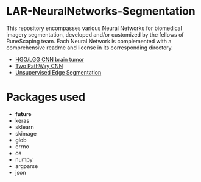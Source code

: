 # LAR-NeuralNetworks-Segmentation

This repository encompasses various Neural Networks for biomedical imagery segmentation, developed and/or customized by the fellows of RuneScaping team. Each Neural Network is complemented with a comprehensive readme and license in its corresponding directory.

* [HGG/LGG  CNN brain tumor](https://github.com/RuneScaping/LAR-NeuralNetworks-Segmentation/tree/master/brain_tumor_segmentation_cnn)
* [Two PathWay CNN](https://github.com/RuneScaping/LAR-NeuralNetworks-Segmentation/tree/master/two_way_brain_tumor_segmentation_cnn)
* [Unsupervised Edge Segmentation](https://github.com/RuneScaping/LAR-NeuralNetworks-Segmentation/tree/master/edge_detector_cnn)

# Packages used

- __future__ 
-  keras
- sklearn
- skimage
- glob 
- errno 
- os 
- numpy 
- argparse
- json